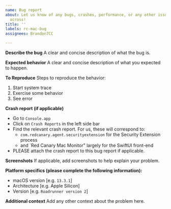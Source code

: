 ```yaml
---
name: Bug report
about: Let us know of any bugs, crashes, performance, or any other issues you come
  across!
title: ''
labels: rc-mac-bug
assignees: Brandon7CC

---
```


**Describe the bug**
A clear and concise description of what the bug is.

**Expected behavior**
A clear and concise description of what you expected to happen.

**To Reproduce**
Steps to reproduce the behavior:
1. Start system trace
2. Exercise some behavior 
3. See error

**Crash report (if applicable)**
* Go to `Console.app`
* Click on `Crash Reports` in the left side bar
* Find the relevant crash report. For us, these will correspond to:
  * `com.redcanary.agent.securityextension` for the Security Extension process
  * and `Red Canary Mac Monitor" largely for the SwiftUI front-end
* PLEASE attach the crash report to this bug report if applicable.

**Screenshots**
If applicable, add screenshots to help explain your problem.

**Platform specifics (please complete the following information):**
 - macOS version [e.g. `13.3.1`]
 - Architecture [e.g. Apple Silicon]
 - Version [e.g. `Roadrunner version 2`]

**Additional context**
Add any other context about the problem here.
